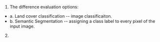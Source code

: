 1. The difference evaluation options:
- a. Land cover classification -- image classificaiton.
- b. Semantic Segmentation -- assigning a class label to every pixel of the input image.

2. 

